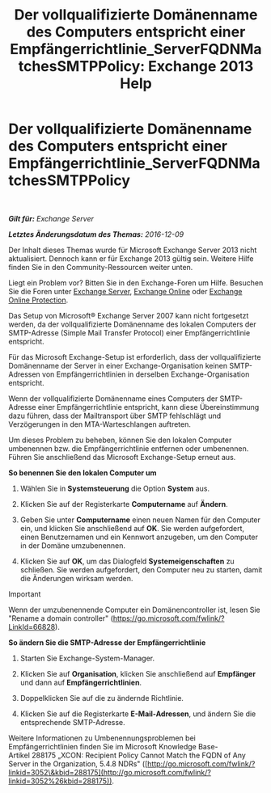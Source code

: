 ﻿---
title: 'Der vollqualifizierte Domänenname des Computers entspricht einer Empfängerrichtlinie_ServerFQDNMatchesSMTPPolicy: Exchange 2013 Help'
TOCTitle: Der vollqualifizierte Domänenname des Computers entspricht einer Empfängerrichtlinie_ServerFQDNMatchesSMTPPolicy
ms:assetid: f3ea61f8-1788-4cbf-814e-f7c088c1ac47
ms:mtpsurl: https://technet.microsoft.com/de-de/library/ms.exch.setupreadiness.serverfqdnmatchessmtppolicy(v=EXCHG.150)
ms:contentKeyID: 50477058
ms.date: 04/24/2018
mtps_version: v=EXCHG.150
ms.translationtype: HT
---

# Der vollqualifizierte Domänenname des Computers entspricht einer Empfängerrichtlinie\_ServerFQDNMatchesSMTPPolicy

 

_**Gilt für:** Exchange Server_

_**Letztes Änderungsdatum des Themas:** 2016-12-09_

Der Inhalt dieses Themas wurde für Microsoft Exchange Server 2013 nicht aktualisiert. Dennoch kann er für Exchange 2013 gültig sein. Weitere Hilfe finden Sie in den Community-Ressourcen weiter unten.

Liegt ein Problem vor? Bitten Sie in den Exchange-Foren um Hilfe. Besuchen Sie die Foren unter [Exchange Server](https://go.microsoft.com/fwlink/p/?linkid=60612), [Exchange Online](https://go.microsoft.com/fwlink/p/?linkid=267542) oder [Exchange Online Protection](https://go.microsoft.com/fwlink/p/?linkid=285351).

Das Setup von Microsoft® Exchange Server 2007 kann nicht fortgesetzt werden, da der vollqualifizierte Domänenname des lokalen Computers der SMTP-Adresse (Simple Mail Transfer Protocol) einer Empfängerrichtlinie entspricht.

Für das Microsoft Exchange-Setup ist erforderlich, dass der vollqualifizierte Domänenname der Server in einer Exchange-Organisation keinen SMTP-Adressen von Empfängerrichtlinien in derselben Exchange-Organisation entspricht.

Wenn der vollqualifizierte Domänenname eines Computers der SMTP-Adresse einer Empfängerrichtlinie entspricht, kann diese Übereinstimmung dazu führen, dass der Mailtransport über SMTP fehlschlägt und Verzögerungen in den MTA-Warteschlangen auftreten.

Um dieses Problem zu beheben, können Sie den lokalen Computer umbenennen bzw. die Empfängerrichtlinie entfernen oder umbenennen. Führen Sie anschließend das Microsoft Exchange-Setup erneut aus.

**So benennen Sie den lokalen Computer um**

1.  Wählen Sie in **Systemsteuerung** die Option **System** aus.

2.  Klicken Sie auf der Registerkarte **Computername** auf **Ändern**.

3.  Geben Sie unter **Computername** einen neuen Namen für den Computer ein, und klicken Sie anschließend auf **OK**. Sie werden aufgefordert, einen Benutzernamen und ein Kennwort anzugeben, um den Computer in der Domäne umzubenennen.

4.  Klicken Sie auf **OK**, um das Dialogfeld **Systemeigenschaften** zu schließen. Sie werden aufgefordert, den Computer neu zu starten, damit die Änderungen wirksam werden.


> [!IMPORTANT]
> Wenn der umzubenennende Computer ein Domänencontroller ist, lesen Sie "Rename a domain controller" (<A href="https://go.microsoft.com/fwlink/?linkid=66828">https://go.microsoft.com/fwlink/?LinkId=66828</A>).



**So ändern Sie die SMTP-Adresse der Empfängerrichtlinie**

1.  Starten Sie Exchange-System-Manager.

2.  Klicken Sie auf **Organisation**, klicken Sie anschließend auf **Empfänger** und dann auf **Empfängerrichtlinien**.

3.  Doppelklicken Sie auf die zu ändernde Richtlinie.

4.  Klicken Sie auf die Registerkarte **E-Mail-Adressen**, und ändern Sie die entsprechende SMTP-Adresse.

Weitere Informationen zu Umbenennungsproblemen bei Empfängerrichtlinien finden Sie im Microsoft Knowledge Base-Artikel 288175 „XCON: Recipient Policy Cannot Match the FQDN of Any Server in the Organization, 5.4.8 NDRs" ([http://go.microsoft.com/fwlink/?linkid=3052\&kbid=288175](http://go.microsoft.com/fwlink/?linkid=3052%26kbid=288175)).

